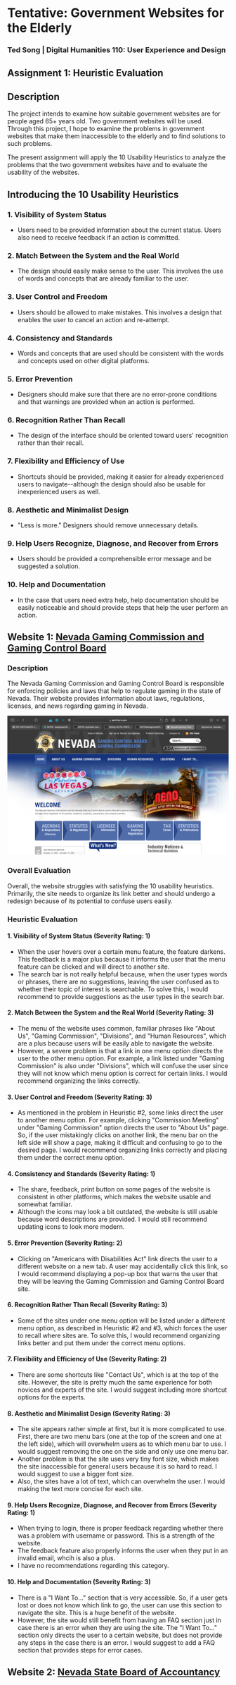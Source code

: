# Tentative: Government Websites for the Elderly
  ### Ted Song | Digital Humanities 110: User Experience and Design

## Assignment 1: Heuristic Evaluation

## Description
  The project intends to examine how suitable government websites are for people aged 65+ years old. Two government websites will be used. Through this project, I hope to examine the problems in government websites that make them inaccessible to the elderly and to find solutions to such problems.
  
  The present assignment will apply the 10 Usability Heuristics to analyze the problems that the two government websites have and to evaluate the usability of the websites.

## Introducing the 10 Usability Heuristics
  ### 1. Visibility of System Status
  - Users need to be provided information about the current status. Users also need to receive feedback if an action is committed.
  
  ### 2. Match Between the System and the Real World
  - The design should easily make sense to the user. This involves the use of words and concepts that are already familiar to the user.
    
  ### 3. User Control and Freedom
  - Users should be allowed to make mistakes. This involves a design that enables the user to cancel an action and re-attempt.
    
  ### 4. Consistency and Standards
  - Words and concepts that are used should be consistent with the words and concepts used on other digital platforms.
    
  ### 5. Error Prevention
  - Designers should make sure that there are no error-prone conditions and that warnings are provided when an action is performed.

  ### 6. Recognition Rather Than Recall
  - The design of the interface should be oriented toward users' recognition rather than their recall.

  ### 7. Flexibility and Efficiency of Use
  - Shortcuts should be provided, making it easier for already experienced users to navigate--although the design should also be usable for inexperienced users as well.

  ### 8. Aesthetic and Minimalist Design
  - "Less is more." Designers should remove unnecessary details.

  ### 9. Help Users Recognize, Diagnose, and Recover from Errors
  - Users should be provided a comprehensible error message and be suggested a solution.

  ### 10. Help and Documentation
  - In the case that users need extra help, help documentation should be easily noticeable and should provide steps that help the user perform an action.

## Website 1: [Nevada Gaming Commission and Gaming Control Board](https://gaming.nv.gov/index.aspx?page=1)
  ### Description
  The Nevada Gaming Commission and Gaming Control Board is responsible for enforcing policies and laws that help to regulate gaming in the state of Nevada. Their website provides information about laws, regulations, licenses, and news regarding gaming in Nevada.
  
  ![Nevada Gaming Commission and Gaming Control Board](nvGamingSite.png)
 
 ### Overall Evaluation
 Overall, the website struggles with satisfying the 10 usability heuristics. Primarily, the site needs to organize its link better and should undergo a redesign because of its potential to confuse users easily.
 
 ### Heuristic Evaluation
 #### 1. Visibility of System Status (Severity Rating: 1)
 - When the user hovers over a certain menu feature, the feature darkens. This feedback is a major plus because it informs the user that the menu feature can be clicked and will direct to another site.
 - The search bar is not really helpful because, when the user types words or phrases, there are no suggestions, leaving the user confused as to whether their topic of interest is searchable. To solve this, I would recommend to provide suggestions as the user types in the search bar.

 #### 2. Match Between the System and the Real World (Severity Rating: 3)
 - The menu of the website uses common, familiar phrases like "About Us", "Gaming Commission", "Divisions", and "Human Resources", which are a plus because users will be easily able to navigate the website.
 - However, a severe problem is that a link in one menu option directs the user to the other menu option. For example, a link listed under "Gaming Commission" is also under "Divisions", which will confuse the user since they will not know which menu option is correct for certain links. I would recommend organizing the links correctly.

#### 3. User Control and Freedom (Severity Rating: 3)
- As mentioned in the problem in Heuristic #2, some links direct the user to another menu option. For example, clicking "Commission Meeting" under "Gaming Commission" option directs the user to "About Us" page. So, if the user mistakingly clicks on another link, the menu bar on the left side will show a page, making it difficult and confusing to go to the desired page. I would recommend organizing links correctly and placing them under the correct menu option.

#### 4. Consistency and Standards (Severity Rating: 1)
- The share, feedback, print button on some pages of the website is consistent in other platforms, which makes the website usable and somewhat familiar.
- Although the icons may look a bit outdated, the website is still usable because word descriptions are provided. I would still recommend updating icons to look more modern.

#### 5. Error Prevention (Severity Rating: 2)
- Clicking on "Americans with Disabilities Act" link directs the user to a different website on a new tab. A user may accidentally click this link, so I would recommend displaying a pop-up box that warns the user that they will be leaving the Gaming Commission and Gaming Control Board site.

#### 6. Recognition Rather Than Recall (Severity Rating: 3)
- Some of the sites under one menu option will be listed under a different menu option, as described in Heuristic #2 and #3, which forces the user to recall where sites are. To solve this, I would recommend organizing links better and put them under the correct menu options.

#### 7. Flexibility and Efficiency of Use (Severity Rating: 2)
- There are some shortcuts like "Contact Us", which is at the top of the site. However, the site is pretty much the same experience for both novices and experts of the site. I would suggest including more shortcut options for the experts.

#### 8. Aesthetic and Minimalist Design (Severity Rating: 3)
- The site appears rather simple at first, but it is more complicated to use. First, there are two menu bars (one at the top of the screen and one at the left side), which will overwhelm users as to which menu bar to use. I would suggest removing the one on the side and only use one menu bar.
- Another problem is that the site uses very tiny font size, which makes the site inaccessible for general users because it is so hard to read. I would suggest to use a bigger font size.
- Also, the sites have a lot of text, which can overwhelm the user. I would making the text more concise for each site.

#### 9. Help Users Recognize, Diagnose, and Recover from Errors (Severity Rating: 1)
- When trying to login, there is proper feedback regarding whether there was a problem with username or password. This is a strength of the website.
- The feedback feature also properly informs the user when they put in an invalid email, whcih is also a plus.
- I have no recommendations regarding this category.

#### 10. Help and Documentation (Severity Rating: 3)
- There is a "I Want To..." section that is very accessible. So, if a user gets lost or does not know which link to go, the user can use this section to navigate the site. This is a huge benefit of the website.
- However, the site would still benefit from having an FAQ section just in case there is an error when they are using the site. The "I Want To..." section only directs the user to a certain website, but does not provide any steps in the case there is an error. I would suggest to add a FAQ section that provides steps for error cases.

## Website 2: [Nevada State Board of Accountancy](https://www.nvaccountancy.com)
